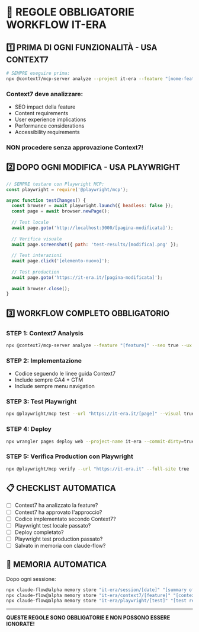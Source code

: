 # 🚨 REGOLE OBBLIGATORIE WORKFLOW IT-ERA

## 1️⃣ PRIMA DI OGNI FUNZIONALITÀ - USA CONTEXT7
```bash
# SEMPRE eseguire prima:
npx @context7/mcp-server analyze --project it-era --feature "[nome-feature]"
```

### Context7 deve analizzare:
- SEO impact della feature
- Content requirements 
- User experience implications
- Performance considerations
- Accessibility requirements

### NON procedere senza approvazione Context7!

## 2️⃣ DOPO OGNI MODIFICA - USA PLAYWRIGHT
```javascript
// SEMPRE testare con Playwright MCP:
const playwright = require('@playwright/mcp');

async function testChanges() {
  const browser = await playwright.launch({ headless: false });
  const page = await browser.newPage();
  
  // Test locale
  await page.goto('http://localhost:3000/[pagina-modificata]');
  
  // Verifica visuale
  await page.screenshot({ path: 'test-results/[modifica].png' });
  
  // Test interazioni
  await page.click('[elemento-nuovo]');
  
  // Test production
  await page.goto('https://it-era.it/[pagina-modificata]');
  
  await browser.close();
}
```

## 3️⃣ WORKFLOW COMPLETO OBBLIGATORIO

### STEP 1: Context7 Analysis
```bash
npx @context7/mcp-server analyze --feature "[feature]" --seo true --ux true
```

### STEP 2: Implementazione
- Codice seguendo le linee guida Context7
- Include sempre GA4 + GTM
- Include sempre menu navigation

### STEP 3: Test Playwright
```bash
npx @playwright/mcp test --url "https://it-era.it/[page]" --visual true --interactive true
```

### STEP 4: Deploy
```bash
npx wrangler pages deploy web --project-name it-era --commit-dirty=true
```

### STEP 5: Verifica Production con Playwright
```bash
npx @playwright/mcp verify --url "https://it-era.it" --full-site true
```

## 📋 CHECKLIST AUTOMATICA

- [ ] Context7 ha analizzato la feature?
- [ ] Context7 ha approvato l'approccio?
- [ ] Codice implementato secondo Context7?
- [ ] Playwright test locale passato?
- [ ] Deploy completato?
- [ ] Playwright test production passato?
- [ ] Salvato in memoria con claude-flow?

## 🧠 MEMORIA AUTOMATICA

Dopo ogni sessione:
```bash
npx claude-flow@alpha memory store "it-era/session/[date]" "[summary of changes]"
npx claude-flow@alpha memory store "it-era/context7/[feature]" "[context7 recommendations]"
npx claude-flow@alpha memory store "it-era/playwright/[test]" "[test results]"
```

---

**QUESTE REGOLE SONO OBBLIGATORIE E NON POSSONO ESSERE IGNORATE!**